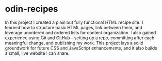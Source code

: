 # odin-recipes

In this project I created a plain but fully functional HTML recipe site. I learned how to structure basic HTML pages, link between them, and leverage unordered and ordered lists for content organization. I also gained experience using Git and GitHub—setting up a repo, committing after each meaningful change, and publishing my work. This project lays a solid groundwork for future CSS and JavaScript enhancements, and it also builds a small, live website I can share.
